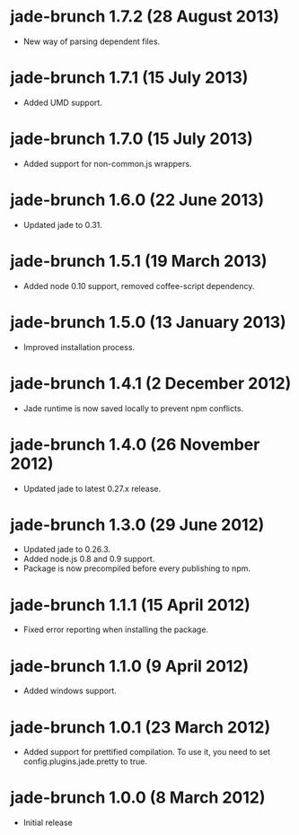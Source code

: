 # jade-brunch 1.7.2 (28 August 2013)
* New way of parsing dependent files.

# jade-brunch 1.7.1 (15 July 2013)
* Added UMD support.

# jade-brunch 1.7.0 (15 July 2013)
* Added support for non-common.js wrappers.

# jade-brunch 1.6.0 (22 June 2013)
* Updated jade to 0.31.

# jade-brunch 1.5.1 (19 March 2013)
* Added node 0.10 support, removed coffee-script dependency.

# jade-brunch 1.5.0 (13 January 2013)
* Improved installation process.

# jade-brunch 1.4.1 (2 December 2012)
* Jade runtime is now saved locally to prevent npm conflicts.

# jade-brunch 1.4.0 (26 November 2012)
* Updated jade to latest 0.27.x release.

# jade-brunch 1.3.0 (29 June 2012)
* Updated jade to 0.26.3.
* Added node.js 0.8 and 0.9 support.
* Package is now precompiled before every publishing to npm.

# jade-brunch 1.1.1 (15 April 2012)
* Fixed error reporting when installing the package.

# jade-brunch 1.1.0 (9 April 2012)
* Added windows support.

# jade-brunch 1.0.1 (23 March 2012)
* Added support for prettified compilation. To use it, you need to
set config.plugins.jade.pretty to true.

# jade-brunch 1.0.0 (8 March 2012)
* Initial release
